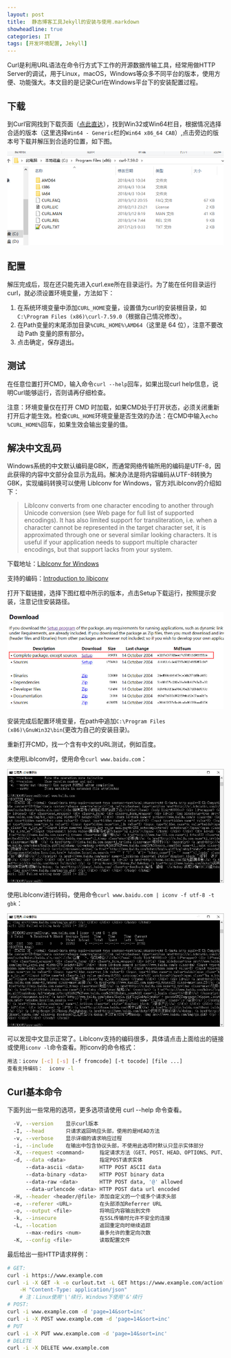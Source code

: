 ```yaml
---
layout: post
title:  静态博客工具Jekyll的安装与使用.markdown
showheadline: true
categories: IT
tags: [开发环境配置, Jekyll]
---
```

Curl是利用URL语法在命令行方式下工作的开源数据传输工具，经常用做HTTP Server的调试，用于Linux，macOS，Windows等众多不同平台的版本，使用方便、功能强大。本文目的是记录Curl在Windows平台下的安装配置过程。

## 下载

到Curl官网找到下载页面（[点此直达][]），找到Win32或Win64栏目，根据情况选择合适的版本（这里选择`Win64 - Generic`栏的`Win64 x86_64 CAB`）,点击旁边的版本号下载并解压到合适的位置，如下图。

[点此直达]: https://curl.haxx.se/download.html "Curl下载"

![安装示意图](/assets/2018-04-03_01.png)

## 配置

解压完成后，现在还只能先进入curl.exe所在目录运行。为了能在任何目录运行curl，就必须设置环境变量，方法如下：

1. 在系统环境变量中添加`CURL_HOME`变量，设置值为curl的安装根目录，如`C:\Program Files (x86)\curl-7.59.0`（根据自己情况修改）。
2. 在Path变量的末尾添加目录`%CURL_HOME%\AMD64`（这里是 64 位），注意不要改动 Path 变量的原有部分。
3. 点击确定，保存退出。

## 测试

在任意位置打开CMD，输入命令`curl --help`回车，如果出现curl help信息，说明Curl能够运行，否则请再仔细检查。

注意：环境变量仅在打开 CMD 时加载，如果CMD处于打开状态，必须关闭重新打开后才能生效。检查`CURL_HOME`环境变量是否生效的办法：在CMD中输入`echo %CURL_HOME%`回车，如果生效会输出变量的值。

## 解决中文乱码

Windows系统的中文默认编码是GBK，而通常网络传输所用的编码是UTF-8，因此获得的内容中文部分会显示为乱码。解决办法是将内容编码从UTF-8转换为GBK，实现编码转换可以使用 LibIconv for Windows，官方对LibIconv的介绍如下：

>LibIconv converts from one character encoding to another through Unicode conversion (see Web page for full list of supported encodings). It has also limited support for transliteration, i.e. when a character cannot be represented in the target character set, it is approximated through one or several similar looking characters. It is useful if your application needs to support multiple character encodings, but that support lacks from your system.

下载地址：[LibIconv for Windows](http://gnuwin32.sourceforge.net/packages/libiconv.htm)

支持的编码：[Introduction to libiconv](https://www.gnu.org/software/libiconv/)

打开下载链接，选择下图红框中所示的版本，点击Setup下载运行，按照提示安装，注意记住安装路径。

![LibIconv下载示意](/assets/2018-04-03_02.jpg)

安装完成后配置环境变量，在path中追加`C:\Program Files (x86)\GnuWin32\bin`(更改为自己的安装目录)。

重新打开CMD，找一个含有中文的URL测试，例如百度。

未使用LibIconv时，使用命令`curl www.baidu.com`：

![中文乱码](/assets/2018-04-03_03.jpg)

使用LibIconv进行转码，使用命令`curl www.baidu.com | iconv -f utf-8 -t gbk`：

![转码后](/assets/2018-04-03_04.jpg)

可以发现中文显示正常了。LibIconv支持的编码很多，具体请点击上面给出的链接或使用`iconv -l`命令查看。附iconv的命令格式：

``` bash
用法：iconv [-c] [-s] [-f fromcode] [-t tocode] [file ...]
查看支持编码：  iconv -l
```

## Curl基本命令

下面列出一些常用的选项，更多选项请使用 curl --help 命令查看。

``` bash
  -V, --version    显示curl版本
  -I, --head       只请求返回响应头部，使用的是HEAD方法
  -v, --verbose    显示详细的请求响应过程
  -i, --include    在输出中包含协议头部，不使用此选项时默认只显示实体部分
  -X, --request <command>     指定请求方法（GET、POST、HEAD、OPTIONS、PUT、DELETE、TRACE、CONNECT）
  -d, --data <data>           指定POST请求实体
      --data-ascii <data>     HTTP POST ASCII data
      --data-binary <data>    HTTP POST binary data
      --data-raw <data>       HTTP POST data, '@' allowed
      --data-urlencode <data> HTTP POST data url encoded
  -H, --header <header/@file> 添加自定义的一个或多个请求头部
  -e, --referer <URL>         在头部添加Referrer URL
  -o, --output <file>         将响应内容输出到文件
  -k, --insecure              在SSL传输时允许不安全的连接
  -L, --location              返回重定向时继续追踪
      --max-redirs <num>      最多允许的重定向次数
  -K, --config <file>         读取配置文件
```

最后给出一些HTTP请求样例：

``` bash
# GET:
curl -i https://www.example.com
curl -i -X GET -k -o curlout.txt -L GET https://www.example.com/action?q=1234 \
    -H "Content-Type: application/json"
    # 注：Linux使用'\'续行，Windows下使用'&'续行
# POST:
curl -i www.example.com -d 'page=14&sort=inc'
curl -i -X POST www.example.com -d 'page=14&sort=inc'
# PUT
curl -i -X PUT www.example.com -d 'page=14&sort=inc'
# DELETE
curl -i -X DELETE www.example.com
```
